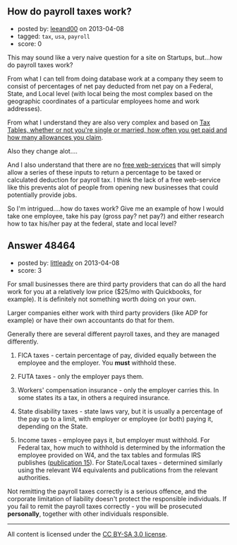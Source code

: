 ## How do payroll taxes work?

- posted by: [leeand00](https://stackexchange.com/users/-1/5549-leeand00) on 2013-04-08
- tagged: `tax`, `usa`, `payroll`
- score: 0

This may sound like a very naive question for a site on Startups, but...how do payroll taxes work?

From what I can tell from doing database work at a company they seem to consist of percentages of net pay deducted from net pay on a Federal, State, and Local level (with local being the most complex based on the geographic coordinates of a particular employees home and work addresses).

From what I understand they are also very complex and based on [Tax Tables, whether or not you're single or married, how often you get paid and how many allowances you claim][1].  

Also they change alot....

And I also understand that there are no [free web-services][2] that will simply allow a series of these inputs to return a percentage to be taxed or calculated deduction for payroll tax.  I think the lack of a free web-service like this prevents alot of people from opening new businesses that could potentially provide jobs.

So I'm intrigued....how do taxes work?  Give me an example of how I would take one employee, take his pay (gross pay? net pay?) and either research how to tax his/her pay  at the federal, state and local level?




  [1]: http://stackoverflow.com/questions/14782415/payroll-tax-database-schema-united-states
  [2]: http://programmers.stackexchange.com/questions/194327/web-service-for-pulling-up-to-date-payroll-tax-information/194328?noredirect=1#comment375507_194328


## Answer 48464

- posted by: [littleadv](https://stackexchange.com/users/-1/13808-littleadv) on 2013-04-08
- score: 3

<p>For small businesses there are third party providers that can do all the hard work for you at a relatively low price ($25/mo with Quickbooks, for example). It is definitely not something worth doing on your own.</p>

<p>Larger companies either work with third party providers (like ADP for example) or have their own accountants do that for them.</p>

<p>Generally there are several different payroll taxes, and they are managed differently.</p>

<ol>
<li><p>FICA taxes - certain percentage of pay, divided equally between the employee and the employer. You <strong>must</strong> withhold these.</p></li>
<li><p>FUTA taxes - only the employer pays them.</p></li>
<li><p>Workers' compensation insurance - only the employer carries this. In some states its a tax, in others a required insurance.</p></li>
<li><p>State disability taxes - state laws vary, but it is usually a percentage of the pay up to a limit, with employer or employee (or both) paying it, depending on the State.</p></li>
<li><p>Income taxes - employee pays it, but employer must withhold. For Federal tax, how much to withhold is determined by the information the employee provided on W4, and the tax tables and formulas IRS publishes (<a href="http://www.irs.gov/pub/irs-pdf/p15.pdf" rel="nofollow">publication 15</a>). For State/Local taxes - determined similarly using the relevant W4 equivalents and publications from the relevant authorities.</p></li>
</ol>

<p>Not remitting the payroll taxes correctly is a serious offence, and the corporate limitation of liability doesn't protect the responsible individuals. If you fail to remit the payroll taxes correctly - you will be prosecuted <strong>personally</strong>, together with other individuals responsible.</p>




---

All content is licensed under the [CC BY-SA 3.0 license](https://creativecommons.org/licenses/by-sa/3.0/).
